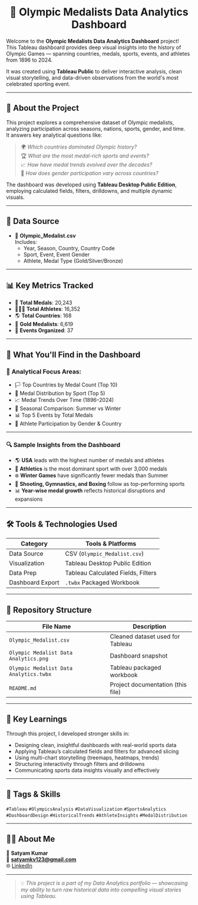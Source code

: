 <h1 align="center">🏅 Olympic Medalists Data Analytics Dashboard</h1>

Welcome to the **Olympic Medalists Data Analytics Dashboard** project!  
This Tableau dashboard provides deep visual insights into the history of Olympic Games — spanning countries, medals, sports, events, and athletes from 1896 to 2024.

It was created using **Tableau Public** to deliver interactive analysis, clean visual storytelling, and data-driven observations from the world's most celebrated sporting event.

---

## 📘 About the Project

This project explores a comprehensive dataset of Olympic medalists, analyzing participation across seasons, nations, sports, gender, and time.  
It answers key analytical questions like:

> 🌍 *Which countries dominated Olympic history?*  
> 🏆 *What are the most medal-rich sports and events?*  
> 📈 *How have medal trends evolved over the decades?*  
> 👥 *How does gender participation vary across countries?*

The dashboard was developed using **Tableau Desktop Public Edition**, employing calculated fields, filters, drilldowns, and multiple dynamic visuals.

---

## 📂 Data Source

- 📄 **Olympic_Medalist.csv**  
  Includes:
  - Year, Season, Country, Country Code
  - Sport, Event, Event Gender
  - Athlete, Medal Type (Gold/Silver/Bronze)

---

## 📊 Key Metrics Tracked

- 🥇 **Total Medals**: 20,243  
- 🧑‍🤝‍🧑 **Total Athletes**: 16,352  
- 🌎 **Total Countries**: 168  
- 🏅 **Gold Medalists**: 6,619  
- 📆 **Events Organized**: 37

---

## 📌 What You'll Find in the Dashboard

### 🎯 **Analytical Focus Areas:**
- 🏳️ Top Countries by Medal Count (Top 10)
- 🏃 Medal Distribution by Sport (Top 5)
- 📈 Medal Trends Over Time (1896–2024)
- 🧊 Seasonal Comparison: Summer vs Winter
- 📊 Top 5 Events by Total Medals
- 👥 Athlete Participation by Gender & Country

---

### 🔍 **Sample Insights from the Dashboard**
- 🌎 **USA** leads with the highest number of medals and athletes  
- 🏃 **Athletics** is the most dominant sport with over 3,000 medals  
- ❄️ **Winter Games** have significantly fewer medals than Summer  
- 🎯 **Shooting, Gymnastics, and Boxing** follow as top-performing sports  
- 📊 **Year-wise medal growth** reflects historical disruptions and expansions

---

## 🛠 Tools & Technologies Used

| Category         | Tools & Platforms               |
|------------------|---------------------------------|
| Data Source      | CSV (`Olympic_Medalist.csv`)    |
| Visualization    | Tableau Desktop Public Edition  |
| Data Prep        | Tableau Calculated Fields, Filters |
| Dashboard Export | `.twbx` Packaged Workbook       |

---

## 📁 Repository Structure

| File Name                                  | Description                             |
|-------------------------------------------|-----------------------------------------|
| `Olympic_Medalist.csv`                    | Cleaned dataset used for Tableau        |
| `Olympic Medalist Data Analytics.png`     | Dashboard snapshot                      |
| `Olympic Medalist Data Analytics.twbx`    | Tableau packaged workbook               |
| `README.md`                               | Project documentation (this file)       |

---

## 🧠 Key Learnings

Through this project, I developed stronger skills in:
- Designing clean, insightful dashboards with real-world sports data
- Applying Tableau’s calculated fields and filters for advanced slicing
- Using multi-chart storytelling (treemaps, heatmaps, trends)
- Structuring interactivity through filters and drilldowns
- Communicating sports data insights visually and effectively

---

## 📌 Tags & Skills

`#Tableau` `#OlympicsAnalysis` `#DataVisualization` `#SportsAnalytics`  
`#DashboardDesign` `#HistoricalTrends` `#AthleteInsights` `#MedalDistribution`

---

## 🙋‍♂️ About Me

👤 **Satyam Kumar**  
📧 **satyamkv123@gmail.com**  
🌐 [LinkedIn](https://www.linkedin.com/in/satyam-kumar-5a229222b)

---

> 💡 *This project is a part of my Data Analytics portfolio — showcasing my ability to turn raw historical data into compelling visual stories using Tableau.*

